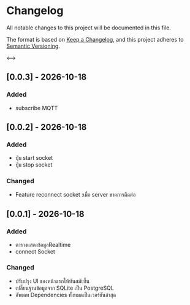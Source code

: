 # Changelog

All notable changes to this project will be documented in this file.

The format is based on [Keep a Changelog](https://keepachangelog.com/en/1.0.0/),
and this project adheres to [Semantic Versioning](https://semver.org/spec/v2.0.0.html).


<-->
 ## [0.0.3] - 2026-10-18

### Added
- subscribe MQTT



## [0.0.2] - 2026-10-18

### Added
- ปุ่ม start socket
- ปุ่ม stop socket

### Changed
- Feature reconnect socket :เมื่อ server ขาดการติดต่อ


## [0.0.1] - 2026-10-18

### Added
- ตารางแสดงข้อมูลRealtime
- connect Socket


### Changed
- ปรับปรุง UI ของหน้าแรกให้ทันสมัยขึ้น
- เปลี่ยนฐานข้อมูลจาก SQLite เป็น PostgreSQL
- อัพเดท Dependencies ทั้งหมดเป็นเวอร์ชันล่าสุด



<!-- 
## [Unreleased]

### Added
- ฟีเจอร์ใหม่ที่กำลังพัฒนาอยู่

### Changed
- การเปลี่ยนแปลงที่กำลังทำอยู่ -->

<!-- ## [1.2.0] - 2024-03-15

### Added
- เพิ่มระบบ Login ด้วย Google OAuth
- เพิ่มหน้า Dashboard สำหรับผู้ดูแลระบบ
- เพิ่มฟีเจอร์ Export ข้อมูลเป็น CSV
- เพิ่มการแจ้งเตือนผ่าน Email

### Changed
- ปรับปรุง UI ของหน้าแรกให้ทันสมัยขึ้น
- เปลี่ยนฐานข้อมูลจาก SQLite เป็น PostgreSQL
- อัพเดท Dependencies ทั้งหมดเป็นเวอร์ชันล่าสุด

### Fixed
- แก้ไขปัญหาหน้าเว็บค้างเมื่อ Upload ไฟล์ขนาดใหญ่
- แก้ไข Bug การแสดงผลวันที่ผิดใน Timezone ที่ต่างกัน
- แก้ไขปัญหา Memory Leak ใน Background Service

### Deprecated
- API endpoint `/api/v1/old-users` จะถูกลบในเวอร์ชัน 2.0.0
- ฟังก์ชัน `getOldData()` แนะนำให้ใช้ `fetchData()` แทน

### Security
- แก้ช่องโหว่ SQL Injection ในหน้า Search
- อัพเดท OpenSSL เพื่อแก้ช่องโหว่ CVE-2024-XXXX

## [1.1.0] - 2024-02-01

### Added
- เพิ่มระบบค้นหาขั้นสูง
- เพิ่มการ Filter และ Sort ข้อมูล
- รองรับ Dark Mode

### Changed
- ปรับปรุงประสิทธิภาพการโหลดหน้าเว็บ 40%
- เปลี่ยน Logo และ Color Scheme

### Fixed
- แก้ไขปัญหาการ Login บน Mobile Safari
- แก้ไข Responsive Design บนหน้าจอขนาดเล็ก

## [1.0.1] - 2024-01-15

### Fixed
- แก้ไข Critical Bug ที่ทำให้ระบบล่ม
- แก้ไขปัญหา Session Timeout เร็วเกินไป

### Security
- Patch ช่องโหว่ XSS ในช่อง Comment

## [1.0.0] - 2024-01-01

### Added
- เปิดตัวเวอร์ชันแรก
- ระบบสมัครสมาชิกและ Login
- ระบบจัดการโปรไฟล์ผู้ใช้
- ระบบ CRUD พื้นฐาน
- API Documentation
- Unit Tests และ Integration Tests -->

<!-- [Unreleased]: https://github.com/username/project/compare/v1.2.0...HEAD
[1.2.0]: https://github.com/username/project/compare/v1.1.0...v1.2.0
[1.1.0]: https://github.com/username/project/compare/v1.0.1...v1.1.0
[1.0.1]: https://github.com/username/project/compare/v1.0.0...v1.0.1
[1.0.0]: https://github.com/username/project/releases/tag/v1.0.0 -->